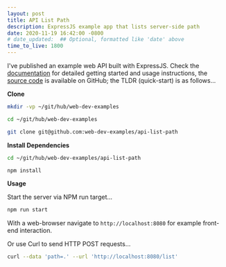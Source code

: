 ```yaml
---
layout: post
title: API List Path
description: ExpressJS example app that lists server-side path
date: 2020-11-19 16:42:00 -0800
# date_updated:  ## Optional, formatted like 'date' above
time_to_live: 1800
---
```




I've published an example web API built with ExpressJS. Check the [documentation][link__documentation] for detailed getting started and usage instructions, the [source code][link__source] is available on GitHub; the TLDR (quick-start) is as follows...


**Clone**


```bash
mkdir -vp ~/git/hub/web-dev-examples

cd ~/git/hub/web-dev-examples

git clone git@github.com:web-dev-examples/api-list-path
```


**Install Dependencies**


```bash
cd ~/git/hub/web-dev-examples/api-list-path

npm install
```


**Usage**


Start the server via NPM run target...


```bash
npm run start
```


With a web-browser navigate to `http://localhost:8080` for example front-end interaction.


Or use Curl to send HTTP POST requests...


```bash
curl --data 'path=.' --url 'http://localhost:8080/list'
```



[link__documentation]: https://github.com/web-dev-examples/api-list-path/blob/main/.github/README.md "Repository documentation"

[link__source]: https://github.com/web-dev-examples/api-list-path "Repository source code"

